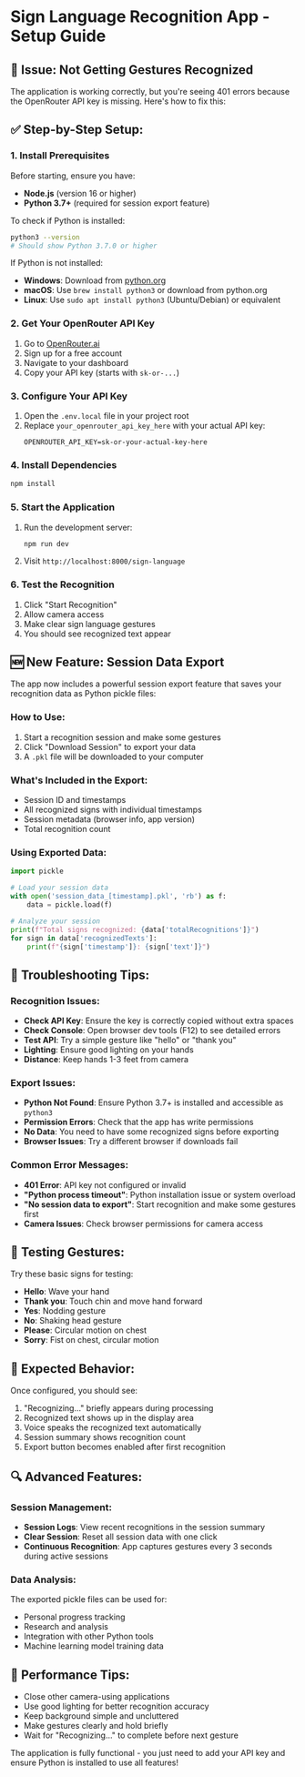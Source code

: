 # Sign Language Recognition App - Setup Guide

## 🚨 **Issue: Not Getting Gestures Recognized**

The application is working correctly, but you're seeing 401 errors because the OpenRouter API key is missing. Here's how to fix this:

## ✅ **Step-by-Step Setup:**

### **1. Install Prerequisites**
Before starting, ensure you have:
- **Node.js** (version 16 or higher)
- **Python 3.7+** (required for session export feature)

To check if Python is installed:
```bash
python3 --version
# Should show Python 3.7.0 or higher
```

If Python is not installed:
- **Windows**: Download from [python.org](https://python.org)
- **macOS**: Use `brew install python3` or download from python.org
- **Linux**: Use `sudo apt install python3` (Ubuntu/Debian) or equivalent

### **2. Get Your OpenRouter API Key**
1. Go to [OpenRouter.ai](https://openrouter.ai)
2. Sign up for a free account
3. Navigate to your dashboard
4. Copy your API key (starts with `sk-or-...`)

### **3. Configure Your API Key**
1. Open the `.env.local` file in your project root
2. Replace `your_openrouter_api_key_here` with your actual API key:
   ```
   OPENROUTER_API_KEY=sk-or-your-actual-key-here
   ```

### **4. Install Dependencies**
```bash
npm install
```

### **5. Start the Application**
1. Run the development server:
   ```bash
   npm run dev
   ```
2. Visit `http://localhost:8000/sign-language`

### **6. Test the Recognition**
1. Click "Start Recognition"
2. Allow camera access
3. Make clear sign language gestures
4. You should see recognized text appear

## 🆕 **New Feature: Session Data Export**

The app now includes a powerful session export feature that saves your recognition data as Python pickle files:

### **How to Use:**
1. Start a recognition session and make some gestures
2. Click "Download Session" to export your data
3. A `.pkl` file will be downloaded to your computer

### **What's Included in the Export:**
- Session ID and timestamps
- All recognized signs with individual timestamps
- Session metadata (browser info, app version)
- Total recognition count

### **Using Exported Data:**
```python
import pickle

# Load your session data
with open('session_data_[timestamp].pkl', 'rb') as f:
    data = pickle.load(f)

# Analyze your session
print(f"Total signs recognized: {data['totalRecognitions']}")
for sign in data['recognizedTexts']:
    print(f"{sign['timestamp']}: {sign['text']}")
```

## 🔧 **Troubleshooting Tips:**

### **Recognition Issues:**
- **Check API Key**: Ensure the key is correctly copied without extra spaces
- **Check Console**: Open browser dev tools (F12) to see detailed errors
- **Test API**: Try a simple gesture like "hello" or "thank you"
- **Lighting**: Ensure good lighting on your hands
- **Distance**: Keep hands 1-3 feet from camera

### **Export Issues:**
- **Python Not Found**: Ensure Python 3.7+ is installed and accessible as `python3`
- **Permission Errors**: Check that the app has write permissions
- **No Data**: You need to have some recognized signs before exporting
- **Browser Issues**: Try a different browser if downloads fail

### **Common Error Messages:**
- **401 Error**: API key not configured or invalid
- **"Python process timeout"**: Python installation issue or system overload
- **"No session data to export"**: Start recognition and make some gestures first
- **Camera Issues**: Check browser permissions for camera access

## 📱 **Testing Gestures:**
Try these basic signs for testing:
- **Hello**: Wave your hand
- **Thank you**: Touch chin and move hand forward
- **Yes**: Nodding gesture
- **No**: Shaking head gesture
- **Please**: Circular motion on chest
- **Sorry**: Fist on chest, circular motion

## 🎯 **Expected Behavior:**
Once configured, you should see:
1. "Recognizing..." briefly appears during processing
2. Recognized text shows up in the display area
3. Voice speaks the recognized text automatically
4. Session summary shows recognition count
5. Export button becomes enabled after first recognition

## 🔍 **Advanced Features:**

### **Session Management:**
- **Session Logs**: View recent recognitions in the session summary
- **Clear Session**: Reset all session data with one click
- **Continuous Recognition**: App captures gestures every 3 seconds during active sessions

### **Data Analysis:**
The exported pickle files can be used for:
- Personal progress tracking
- Research and analysis
- Integration with other Python tools
- Machine learning model training data

## 🚀 **Performance Tips:**
- Close other camera-using applications
- Use good lighting for better recognition accuracy
- Keep background simple and uncluttered
- Make gestures clearly and hold briefly
- Wait for "Recognizing..." to complete before next gesture

The application is fully functional - you just need to add your API key and ensure Python is installed to use all features!
